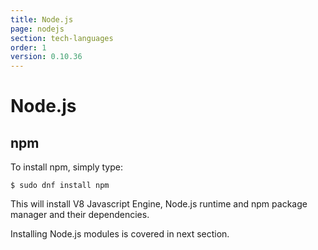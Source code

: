 ```yaml
---
title: Node.js
page: nodejs
section: tech-languages
order: 1
version: 0.10.36
---
```


# Node.js

## npm

To install npm, simply type:

```
$ sudo dnf install npm
```

This will install V8 Javascript Engine, Node.js runtime and npm package manager and their dependencies.

Installing Node.js modules is covered in next section.
